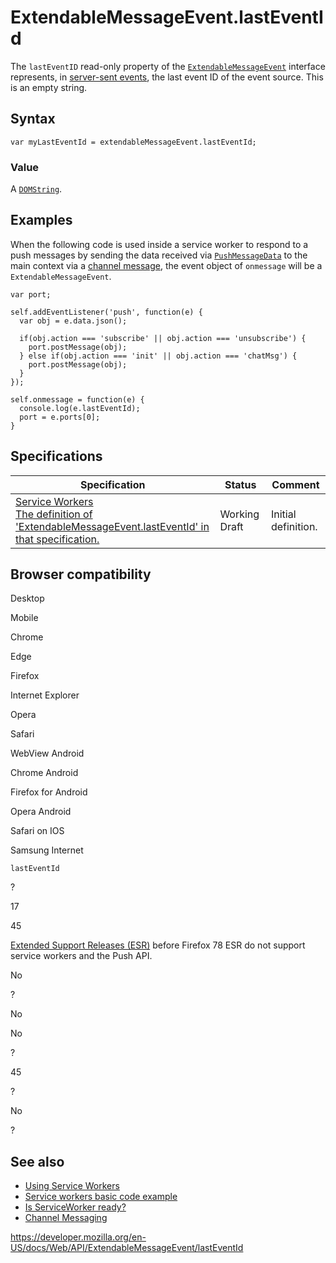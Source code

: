 ExtendableMessageEvent.lastEventId
==================================

The `lastEventID` read-only property of the [`ExtendableMessageEvent`](../extendablemessageevent) interface represents, in [server-sent events](../server-sent_events/using_server-sent_events), the last event ID of the event source. This is an empty string.

Syntax
------

    var myLastEventId = extendableMessageEvent.lastEventId;

### Value

A [`DOMString`](../domstring).

Examples
--------

When the following code is used inside a service worker to respond to a push messages by sending the data received via [`PushMessageData`](../pushmessagedata) to the main context via a [channel message](../channel_messaging_api), the event object of `onmessage` will be a `ExtendableMessageEvent`.

    var port;

    self.addEventListener('push', function(e) {
      var obj = e.data.json();

      if(obj.action === 'subscribe' || obj.action === 'unsubscribe') {
        port.postMessage(obj);
      } else if(obj.action === 'init' || obj.action === 'chatMsg') {
        port.postMessage(obj);
      }
    });

    self.onmessage = function(e) {
      console.log(e.lastEventId);
      port = e.ports[0];
    }

Specifications
--------------

<table><thead><tr class="header"><th>Specification</th><th>Status</th><th>Comment</th></tr></thead><tbody><tr class="odd"><td><a href="https://w3c.github.io/ServiceWorker/#dom-extendablemessageevent-lasteventid">Service Workers<br />
<span class="small">The definition of 'ExtendableMessageEvent.lastEventId' in that specification.</span></a></td><td><span class="spec-wd">Working Draft</span></td><td>Initial definition.</td></tr></tbody></table>

Browser compatibility
---------------------

Desktop

Mobile

Chrome

Edge

Firefox

Internet Explorer

Opera

Safari

WebView Android

Chrome Android

Firefox for Android

Opera Android

Safari on IOS

Samsung Internet

`lastEventId`

?

17

45

[Extended Support Releases (ESR)](https://www.mozilla.org/en-US/firefox/organizations/) before Firefox 78 ESR do not support service workers and the Push API.

No

?

No

No

?

45

?

No

?

See also
--------

-   [Using Service Workers](../service_worker_api/using_service_workers)
-   [Service workers basic code example](https://github.com/mdn/sw-test)
-   [Is ServiceWorker ready?](https://jakearchibald.github.io/isserviceworkerready/)
-   [Channel Messaging](../channel_messaging_api)

<a href="https://developer.mozilla.org/en-US/docs/Web/API/ExtendableMessageEvent/lastEventId" class="_attribution-link">https://developer.mozilla.org/en-US/docs/Web/API/ExtendableMessageEvent/lastEventId</a>
